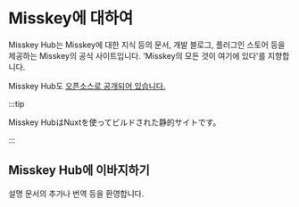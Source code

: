 # Misskey에 대하여

Misskey Hub는 Misskey에 대한 지식 등의 문서, 개발 블로그, 플러그인 스토어 등을 제공하는 Misskey의 공식 사이트입니다.
'Misskey의 모든 것이 여기에 있다'를 지향합니다.

Misskey Hub도 [오픈소스로 공개되어 있습니다.](https://github.com/misskey-dev/misskey-hub)

:::tip

Misskey HubはNuxtを使ってビルドされた静的サイトです。

:::

## Misskey Hub에 이바지하기

설명 문서의 추가나 번역 등을 환영합니다.
